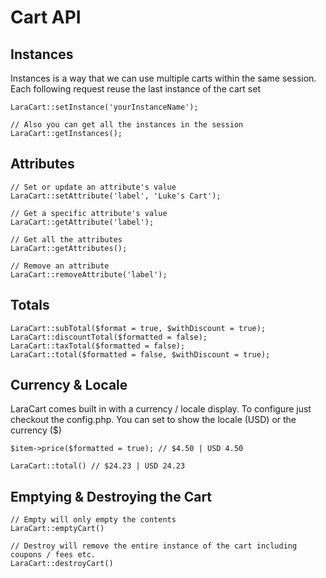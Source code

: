 # Cart API

<a name="instances"></a>

## Instances

Instances is a way that we can use multiple carts within the same session. Each following request reuse the last instance of the cart set

    LaraCart::setInstance('yourInstanceName');

    // Also you can get all the instances in the session
    LaraCart::getInstances();

<a name="attributes"></a>

## Attributes

    // Set or update an attribute's value
    LaraCart::setAttribute('label', 'Luke's Cart');

    // Get a specific attribute's value
    LaraCart::getAttribute('label');

    // Get all the attributes
    LaraCart::getAttributes();

    // Remove an attribute
    LaraCart::removeAttribute('label');

<a name="totals"></a>

## Totals

    LaraCart::subTotal($format = true, $withDiscount = true);
    LaraCart::discountTotal($formatted = false);
    LaraCart::taxTotal($formatted = false);
    LaraCart::total($formatted = false, $withDiscount = true);

<a name="currency-locale"></a>

## Currency & Locale

LaraCart comes built in with a currency / locale display. To configure just checkout the config.php. You can set to show the locale (USD) or the currency ($)

    $item->price($formatted = true); // $4.50 | USD 4.50

    LaraCart::total() // $24.23 | USD 24.23

<a name="emptying-destroying"></a>

## Emptying & Destroying the Cart

    // Empty will only empty the contents
    LaraCart::emptyCart()

    // Destroy will remove the entire instance of the cart including coupons / fees etc.
    LaraCart::destroyCart()
